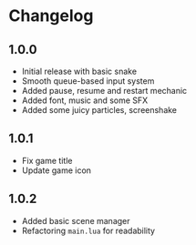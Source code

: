 # Changelog

## 1.0.0

- Initial release with basic snake
- Smooth queue-based input system
- Added pause, resume and restart mechanic
- Added font, music and some SFX
- Added some juicy particles, screenshake

## 1.0.1

- Fix game title
- Update game icon

## 1.0.2

- Added basic scene manager
- Refactoring `main.lua` for readability
